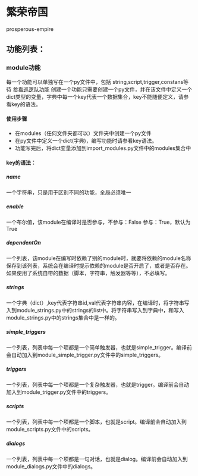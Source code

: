 # 繁荣帝国
prosperous-empire

## 功能列表：
### module功能
每一个功能可以单独写在一个py文件中，包括 string,script,trigger,constans等待 [参看巡逻队功能](resources/oldmodule/PatrolParty.py)
创建一个功能只需要创建一个py文件，并在该文件中定义一个dict类型的变量，字典中每一个key代表一个数据集合，key不能随便定义，请参看key的语法。
#### 使用步骤
- 在modules（任何文件夹都可以）文件夹中创建一个py文件
- 在py文件中定义一个dict(字典)，编写功能时请参看key语法。
- 功能写完后，将dict变量添加到import_modules.py文件中的modules集合中
#### key的语法：
##### name
一个字符串，只是用于区别不同的功能，全局必须唯一
##### enable
一个布尔值，该module在编译时是否参与，不参与：False 参与：True，默认为True
##### dependentOn
一个列表，该module在编写时依赖了别的module时，就要将依赖的module名称保存到该列表，系统会在编译时提示依赖的module是否开启了，或者是否存在。如果使用了系统自带的数据（脚本，字符串，触发器等等），不必填写。
##### strings
一个字典（dict）,key代表字符串id,val代表字符串内容，在编译时，将字符串写入到module_strings.py中的strings的list中。将字符串写入到字典中，和写入module_strings.py中的strings集合中是一样的。
##### simple_triggers
一个列表，列表中每一个项都是一个简单触发器，也就是simple_trigger。编译前会自动加入到module_simple_trigger.py文件中的simple_triggers。
##### triggers
一个列表，列表中每一个项都是一个复杂触发器，也就是trigger。编译前会自动加入到module_trigger.py文件中的triggers。
##### scripts
一个列表，列表中每一个项都是一个脚本，也就是script。编译前会自动加入到module_scripts.py文件中的scripts。
##### dialogs
一个列表，列表中每一个项都是一句对话，也就是dialog。编译前会自动加入到module_dialogs.py文件中的dialogs。